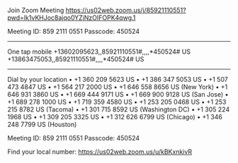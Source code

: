Join Zoom Meeting
https://us02web.zoom.us/j/85921110551?pwd=lk1vKHJoc8ajqo0YZjNzOIFOPK4qwg.1

Meeting ID:  859 2111 0551
Passcode: 450524

---

One tap mobile
+13602095623,,85921110551#,,,,*450524# US
+13863475053,,85921110551#,,,,*450524# US

---

Dial by your location
• +1 360 209 5623 US
• +1 386 347 5053 US
• +1 507 473 4847 US
• +1 564 217 2000 US
• +1 646 558 8656 US (New York)
• +1 646 931 3860 US
• +1 669 444 9171 US
• +1 669 900 9128 US (San Jose)
• +1 689 278 1000 US
• +1 719 359 4580 US
• +1 253 205 0468 US
• +1 253 215 8782 US (Tacoma)
• +1 301 715 8592 US (Washington DC)
• +1 305 224 1968 US
• +1 309 205 3325 US
• +1 312 626 6799 US (Chicago)
• +1 346 248 7799 US (Houston)

Meeting ID:  859 2111 0551
Passcode: 450524

Find your local number: https://us02web.zoom.us/u/kBKxnkivR



